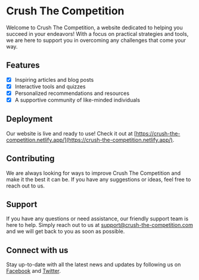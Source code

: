 # Crush The Competition

Welcome to Crush The Competition, a website dedicated to helping you succeed in your endeavors! With a focus on practical strategies and tools, we are here to support you in overcoming any challenges that come your way.

## Features
- [x] Inspiring articles and blog posts
- [x] Interactive tools and quizzes
- [x] Personalized recommendations and resources
- [x] A supportive community of like-minded individuals

## Deployment
Our website is live and ready to use! Check it out at [https://crush-the-competition.netlify.app/](https://crush-the-competition.netlify.app/).

## Contributing
We are always looking for ways to improve Crush The Competition and make it the best it can be. If you have any suggestions or ideas, feel free to reach out to us.

## Support
If you have any questions or need assistance, our friendly support team is here to help. Simply reach out to us at [support@crush-the-competition.com](mailto:support@crush-the-competition.com) and we will get back to you as soon as possible.

## Connect with us
Stay up-to-date with all the latest news and updates by following us on [Facebook](https://www.facebook.com/crushthecompetition) and [Twitter](https://twitter.com/crushthecomp).
